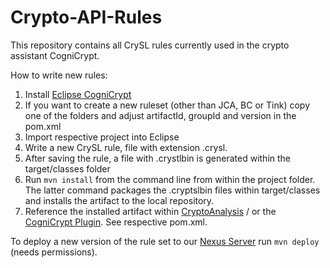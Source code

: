 # Crypto-API-Rules
This repository contains all CrySL rules currently used in the crypto assistant CogniCrypt.

How to write new rules:

1. Install [Eclipse CogniCrypt](https://www.eclipse.org/cognicrypt/)
2. If you want to create a new ruleset (other than JCA, BC or Tink) copy one of the folders and adjust artifactId, groupId and version in the pom.xml
3. Import respective project into Eclipse
4. Write a new CrySL rule, file with extension .crysl. 
5. After saving the rule, a file with .crystlbin is generated within the target/classes folder 
6. Run `mvn install` from the command line from within the project folder. The latter command packages the .cryptslbin files within target/classes and installs the artifact to the local repository.
7. Reference the installed artifact within [CryptoAnalysis](https://github.com/CROSSINGTUD/CryptoAnalysis) / or the [CogniCrypt Plugin](https://github.com/eclipse-cognicrypt/CogniCrypt). See respective pom.xml.

To deploy a new version of the rule set to our [Nexus Server](https://soot-build.cs.uni-paderborn.de/nexus/) run `mvn deploy` (needs permissions). 
